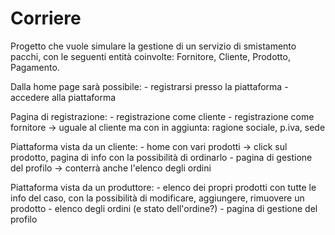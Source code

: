# Corriere

Progetto che vuole simulare la gestione di un servizio di smistamento pacchi, con le seguenti entità coinvolte: Fornitore, Cliente, Prodotto, Pagamento.

Dalla home page sarà possibile:
    - registrarsi presso la piattaforma
    - accedere alla piattaforma

Pagina di registrazione:
    - registrazione come cliente
    - registrazione come fornitore -> uguale al cliente ma con in aggiunta: ragione sociale, p.iva, sede

Piattaforma vista da un cliente: 
    - home con vari prodotti -> click sul prodotto, pagina di info con la possibilità di ordinarlo
    - pagina di gestione del profilo -> conterrà anche l'elenco degli ordini

Piattaforma vista da un produttore: 
    - elenco dei propri prodotti con tutte le info del caso, con la possibilità di modificare, aggiungere, rimuovere un prodotto
    - elenco degli ordini (e stato dell'ordine?)
    - pagina di gestione del profilo
